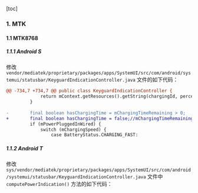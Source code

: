 [toc]

### 1. MTK

#### 1.1 MTK8768

##### 1.1.1 Android S

修改 `vendor/mediatek/proprietary/packages/apps/SystemUI/src/com/android/systemui/statusbar/KeyguardIndicationController.java` 文件的如下代码：

```diff
@@ -734,7 +734,7 @@ public class KeyguardIndicationController {
             return mContext.getResources().getString(chargingId, percentage);
         }
 
-        final boolean hasChargingTime = mChargingTimeRemaining > 0;
+        final boolean hasChargingTime = false;//mChargingTimeRemaining > 0;
         if (mPowerPluggedInWired) {
             switch (mChargingSpeed) {
                 case BatteryStatus.CHARGING_FAST:
```

##### 1.1.2 Android T

修改 `sys/vendor/mediatek/proprietary/packages/apps/SystemUI/src/com/android/systemui/statusbar/KeyguardIndicationController.java` 文件中 `computePowerIndication()` 方法的如下代码：

```diff
```

